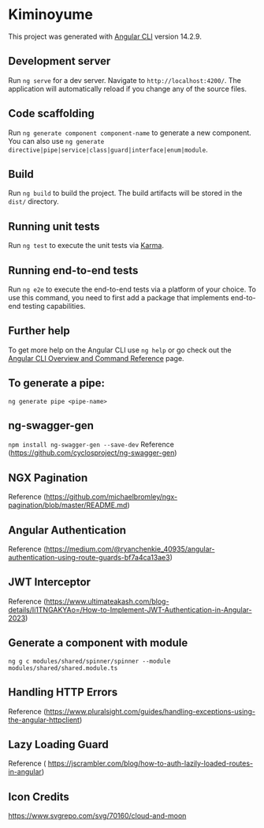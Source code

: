 # Kiminoyume
This project was generated with [Angular CLI](https://github.com/angular/angular-cli) version 14.2.9.

## Development server
Run `ng serve` for a dev server. Navigate to `http://localhost:4200/`. The application will automatically reload if you change any of the source files.

## Code scaffolding
Run `ng generate component component-name` to generate a new component. You can also use `ng generate directive|pipe|service|class|guard|interface|enum|module`.

## Build
Run `ng build` to build the project. The build artifacts will be stored in the `dist/` directory.

## Running unit tests
Run `ng test` to execute the unit tests via [Karma](https://karma-runner.github.io).

## Running end-to-end tests
Run `ng e2e` to execute the end-to-end tests via a platform of your choice. To use this command, you need to first add a package that implements end-to-end testing capabilities.

## Further help
To get more help on the Angular CLI use `ng help` or go check out the [Angular CLI Overview and Command Reference](https://angular.io/cli) page.

## To generate a pipe:
`ng generate pipe <pipe-name>`

## ng-swagger-gen
`npm install ng-swagger-gen --save-dev`
Reference (https://github.com/cyclosproject/ng-swagger-gen)

## NGX Pagination
Reference (https://github.com/michaelbromley/ngx-pagination/blob/master/README.md)

## Angular Authentication
Reference (https://medium.com/@ryanchenkie_40935/angular-authentication-using-route-guards-bf7a4ca13ae3)

## JWT Interceptor
Reference (https://www.ultimateakash.com/blog-details/Ii1TNGAKYAo=/How-to-Implement-JWT-Authentication-in-Angular-2023)

## Generate a component with module
`ng g c modules/shared/spinner/spinner --module modules/shared/shared.module.ts`

## Handling HTTP Errors
Reference (https://www.pluralsight.com/guides/handling-exceptions-using-the-angular-httpclient)

## Lazy Loading Guard
Reference ( https://jscrambler.com/blog/how-to-auth-lazily-loaded-routes-in-angular)

## Icon Credits
https://www.svgrepo.com/svg/70160/cloud-and-moon